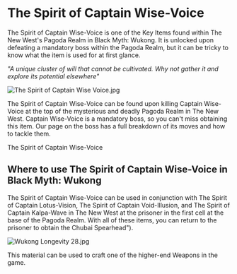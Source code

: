 # The Spirit of Captain Wise-Voice

The Spirit of Captain Wise-Voice is one of the Key Items found within The New West's Pagoda Realm in Black Myth: Wukong. It is unlocked upon defeating a mandatory boss within the Pagoda Realm, but it can be tricky to know what the item is used for at first glance. 

_"A unique cluster of will that cannot be cultivated. Why not gather it and explore its potential elsewhere"_

![The Spirit of Captain Wise Voice.jpg](https://oyster.ignimgs.com/mediawiki/apis.ign.com/black-myth-wukong/7/76/The_Spirit_of_Captain_Wise_Voice.jpg)

The Spirit of Captain Wise-Voice can be found upon killing Captain Wise-Voice at the top of the mysterious and deadly Pagoda Realm in The New West. Captain Wise-Voice is a mandatory boss, so you can't miss obtaining this item. Our page on the boss has a full breakdown of its moves and how to tackle them. 

The Spirit of Captain Wise-Voice

## Where to use The Spirit of Captain Wise-Voice in Black Myth: Wukong

The Spirit of Captain Wise-Voice can be used in conjunction with The Spirit of Captain Lotus-Vision, The Spirit of Captain Void-Illusion, and The Spirit of Captain Kalpa-Wave in The New West at the prisoner in the first cell at the base of the Pagoda Realm. With all of these items, you can return to the prisoner to obtain the Chubai Spearhead"). 

![Wukong Longevity 28.jpg](https://oyster.ignimgs.com/mediawiki/apis.ign.com/black-myth-wukong/3/3e/Wukong_Longevity_28.jpg)

This material can be used to craft one of the higher-end Weapons in the game.